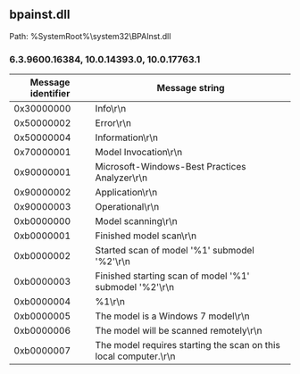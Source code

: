 ## bpainst.dll

Path: %SystemRoot%\system32\BPAInst.dll

### 6.3.9600.16384, 10.0.14393.0, 10.0.17763.1

Message identifier | Message string
--- | ---
0x30000000 | Info\r\n
0x50000002 | Error\r\n
0x50000004 | Information\r\n
0x70000001 | Model Invocation\r\n
0x90000001 | Microsoft-Windows-Best Practices Analyzer\r\n
0x90000002 | Application\r\n
0x90000003 | Operational\r\n
0xb0000000 | Model scanning\r\n
0xb0000001 | Finished model scan\r\n
0xb0000002 | Started scan of model '%1' submodel '%2'\r\n
0xb0000003 | Finished starting scan of model '%1' submodel '%2'\r\n
0xb0000004 | %1\r\n
0xb0000005 | The model is a Windows 7 model\r\n
0xb0000006 | The model will be scanned remotely\r\n
0xb0000007 | The model requires starting the scan on this local computer.\r\n
